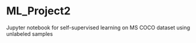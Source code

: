 # ML_Project2
Jupyter notebook for self-supervised learning on MS COCO dataset using unlabeled samples

